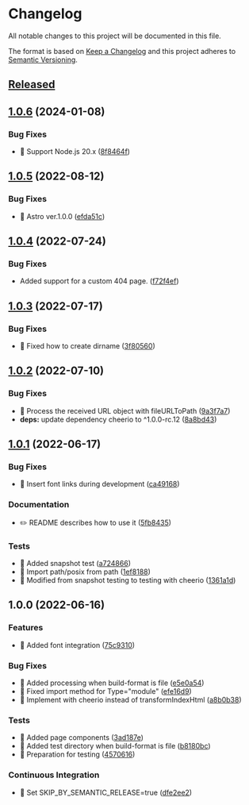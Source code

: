 # Changelog

All notable changes to this project will be documented in this file.

The format is based on [Keep a Changelog](https://keepachangelog.com/) and this project adheres to [Semantic Versioning](https://semver.org/).

## [Released](https://github.com/dc7290/astro-fonts-next/releases)

## [1.0.6](https://github.com/dc7290/astro-fonts-next/compare/v1.0.5...v1.0.6) (2024-01-08)


### Bug Fixes

* 🐛 Support Node.js 20.x ([8f8464f](https://github.com/dc7290/astro-fonts-next/commit/8f8464fc950ac224aca46d1646973addaa0cdbae))

## [1.0.5](https://github.com/dc7290/astro-fonts-next/compare/v1.0.4...v1.0.5) (2022-08-12)


### Bug Fixes

* 🐛 Astro ver.1.0.0 ([efda51c](https://github.com/dc7290/astro-fonts-next/commit/efda51c9ae915a6096f794ed5c92577081372f90))

## [1.0.4](https://github.com/dc7290/astro-fonts-next/compare/v1.0.3...v1.0.4) (2022-07-24)


### Bug Fixes

* Added support for a custom 404 page. ([f72f4ef](https://github.com/dc7290/astro-fonts-next/commit/f72f4ef4615b75b473487a946ab38d6b22910892))

## [1.0.3](https://github.com/dc7290/astro-fonts-next/compare/v1.0.2...v1.0.3) (2022-07-17)


### Bug Fixes

* 🐛 Fixed how to create dirname ([3f80560](https://github.com/dc7290/astro-fonts-next/commit/3f80560ac0ca1cc1ec0bf581a43cc54ae01a236c))

## [1.0.2](https://github.com/dc7290/astro-fonts-next/compare/v1.0.1...v1.0.2) (2022-07-10)


### Bug Fixes

* 🐛 Process the received URL object with fileURLToPath ([9a3f7a7](https://github.com/dc7290/astro-fonts-next/commit/9a3f7a71e2146fb230a78fee75cd5dd7ed0e3519))
* **deps:** update dependency cheerio to ^1.0.0-rc.12 ([8a8bd43](https://github.com/dc7290/astro-fonts-next/commit/8a8bd439c0a93bf1de365e43222df23fdc086092))

## [1.0.1](https://github.com/dc7290/astro-fonts-next/compare/v1.0.0...v1.0.1) (2022-06-17)


### Bug Fixes

* 🐛 Insert font links during development ([ca49168](https://github.com/dc7290/astro-fonts-next/commit/ca49168404c3c35795d2ab975f8223ea6aa13325))


### Documentation

* ✏️ README describes how to use it ([5fb8435](https://github.com/dc7290/astro-fonts-next/commit/5fb84351398b87653119e961d9f40cc8565db869))


### Tests

* 💍 Added snapshot test ([a724866](https://github.com/dc7290/astro-fonts-next/commit/a72486672eeda303b98e69db5040974f6763c3fd))
* 💍 Import path/posix from path ([1ef8188](https://github.com/dc7290/astro-fonts-next/commit/1ef81885cf9d3a26d3c9cf2a817529fa7380aad0))
* 💍 Modified from snapshot testing to testing with cheerio ([1361a1d](https://github.com/dc7290/astro-fonts-next/commit/1361a1de7986e1c769e5678e6779b10078032b67))

## 1.0.0 (2022-06-16)


### Features

* 🚀 Added font integration ([75c9310](https://github.com/dc7290/astro-fonts-next/commit/75c931097435adad6c3c51805869c3fbf4ca504e))


### Bug Fixes

* 🐛 Added processing when build-format is file ([e5e0a54](https://github.com/dc7290/astro-fonts-next/commit/e5e0a54aefd14a97f5c2e3893691dc87c9f7a25c))
* 🐛 Fixed import method for Type="module" ([efe16d9](https://github.com/dc7290/astro-fonts-next/commit/efe16d954452f9de24faed7ab65e8944aada0da9))
* 🐛 Implement with cheerio instead of transformIndexHtml ([a8b0b38](https://github.com/dc7290/astro-fonts-next/commit/a8b0b38f0111fde29302644062888cec02c1afd9))


### Tests

* 💍 Added page components ([3ad187e](https://github.com/dc7290/astro-fonts-next/commit/3ad187e82bf5878ebf9ae4f2c66e67c2d0f27e79))
* 💍 Added test directory when build-format is file ([b8180bc](https://github.com/dc7290/astro-fonts-next/commit/b8180bc4905ade911f605a0c15308ab81fb97936))
* 💍 Preparation for testing ([4570616](https://github.com/dc7290/astro-fonts-next/commit/4570616c9efe2c710c3009c6393c30179087cf0a))


### Continuous Integration

* 🎡 Set SKIP_BY_SEMANTIC_RELEASE=true ([dfe2ee2](https://github.com/dc7290/astro-fonts-next/commit/dfe2ee26cf09f48f2933e0b09ff50c067e867f64))
